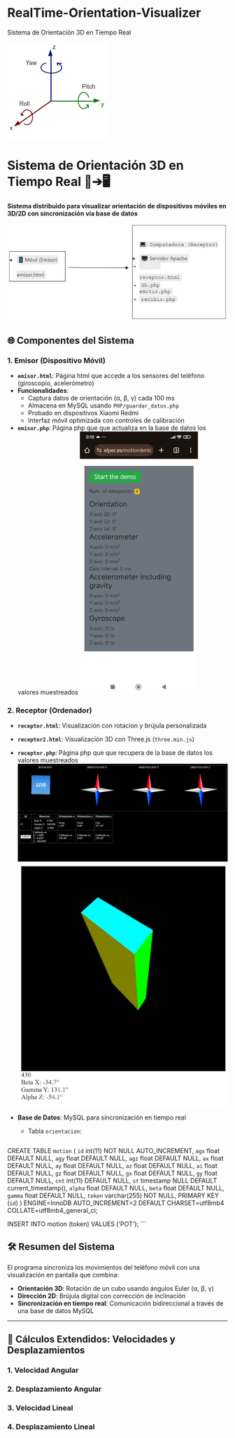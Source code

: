 # RealTime-Orientation-Visualizer
 Sistema de Orientación 3D en Tiempo Real

![Receptor](./img/Rotacion.jpg) 

# Sistema de Orientación 3D en Tiempo Real 📡➔🖥️

**Sistema distribuido para visualizar orientación de dispositivos móviles en 3D/2D con sincronización vía base de datos**

![Arquitectura del Sistema](./img/Diagrama.jpg) 

## 🌐 Componentes del Sistema

### 1. Emisor (Dispositivo Móvil)
- **`emisor.html`**: Página html que accede a los sensores del teléfono (giroscopio, acelerómetro)
- **Funcionalidades**:
  - Captura datos de orientación (α, β, γ) cada 100 ms
  - Almacena en MySQL usando `PHP/guardar_datos.php`
  - Probado en dispositivos Xiaomi Redmi
  - Interfaz móvil optimizada con controles de calibración
- **`emisor.php`**: Página php que que actualiza en la base de datos los valores muestreados
![Emisor](./img/Emitir.jpg) 

### 2. Receptor (Ordenador)
- **`receptor.html`**: Visualización con rotacion y brújula personalizada
- **`receptor2.html`**: Visualización 3D con Three.js (`three.min.js`)
- **`receptor.php`**: Página php que que recupera de la base de datos los valores muestreados
![Receptor](./img/Recibir.jpg) 
![Receptor2](./img/Recibir2.jpg) 

- **Base de Datos**: MySQL para sincronización en tiempo real
  - Tabla `orientacion`:
    ```sql
CREATE TABLE `motion` (
  `id` int(11) NOT NULL AUTO_INCREMENT,
  `agx` float DEFAULT NULL,
  `agy` float DEFAULT NULL,
  `agz` float DEFAULT NULL,
  `ax` float DEFAULT NULL,
  `ay` float DEFAULT NULL,
  `az` float DEFAULT NULL,
  `ai` float DEFAULT NULL,
  `gz` float DEFAULT NULL,
  `gx` float DEFAULT NULL,
  `gy` float DEFAULT NULL,
  `cnt` int(11) DEFAULT NULL,
  `st` timestamp NULL DEFAULT current_timestamp(),
  `alpha` float DEFAULT NULL,
  `beta` float DEFAULT NULL,
  `gamma` float DEFAULT NULL,
  `token` varchar(255) NOT NULL,
  PRIMARY KEY (`id`)
) ENGINE=InnoDB AUTO_INCREMENT=2 DEFAULT CHARSET=utf8mb4 COLLATE=utf8mb4_general_ci;

INSERT INTO motion (token) VALUES ('POT');
    ```

## 🛠️ Resumen del Sistema

El programa sincroniza los movimientos del teléfono móvil con una visualización en pantalla que combina:
- **Orientación 3D**: Rotación de un cubo usando ángulos Euler (α, β, γ)
- **Dirección 2D**: Brújula digital con corrección de inclinación
- **Sincronización en tiempo real**: Comunicación bidireccional a través de una base de datos MySQL

---

## 🧮 Cálculos Extendidos: Velocidades y Desplazamientos

### 1. Velocidad Angular
### 2. Desplazamiento Angular
### 3. Velocidad Lineal 
### 4. Desplazamiento Lineal

